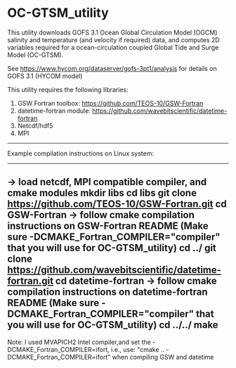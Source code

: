 # OC-GTSM_utility

This utility downloads GOFS 3.1 Ocean Global Circulation Model (OGCM) salinity and temperature (and velocity if required) data, and computes 2D variables required for a ocean-circulation coupled Global Tide and Surge Model (OC-GTSM).

See https://www.hycom.org/dataserver/gofs-3pt1/analysis for details on GOFS 3.1 (HYCOM model)

This utility requires the following libraries:
1) GSW Fortran toolbox: https://github.com/TEOS-10/GSW-Fortran
2) datetime-fortran module:  https://github.com/wavebitscientific/datetime-fortran
3) Netcdf/hdf5
4) MPI

--------------
Example compilation instructions on Linux system:

---
-> load netcdf, MPI compatible compiler, and cmake  modules
mkdir libs
cd libs
git clone https://github.com/TEOS-10/GSW-Fortran.git
cd GSW-Fortran
-> follow cmake compilation instructions on GSW-Fortran README (Make sure -DCMAKE_Fortran_COMPILER="compiler" that you will use for OC-GTSM_utility)
cd ../
git clone https://github.com/wavebitscientific/datetime-fortran.git
cd datetime-fortran
-> follow cmake compilation instructions on datetime-fortran README (Make sure -DCMAKE_Fortran_COMPILER="compiler" that you will use for OC-GTSM_utility)
cd ../../
make
---

Note: I used MVAPICH2 Intel compiler,and set the -DCMAKE_Fortran_COMPILER=ifort, i.e., use:
"cmake .. -DCMAKE_Fortran_COMPILER=ifort"
when compiling GSW and datetime
